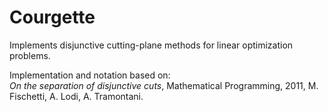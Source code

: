 # Courgette

Implements disjunctive cutting-plane methods
for linear optimization problems.

Implementation and notation based on:  
*On the separation of disjunctive cuts*, Mathematical Programming, 2011, M. Fischetti, A. Lodi, A. Tramontani.
